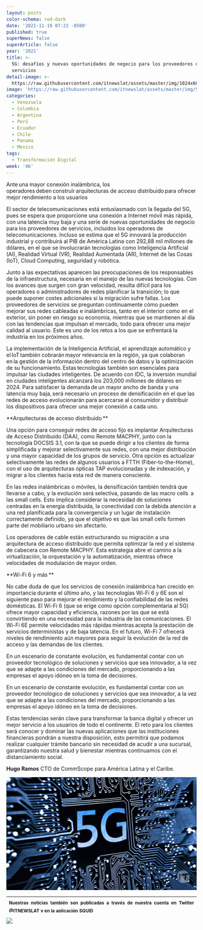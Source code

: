 ```yaml
---
layout: posts
color-schema: red-dark
date: '2021-11-19 07:22 -0500'
published: true
superNews: false
superArticle: false
year: '2021'
title: >-
  5G: desafíos y nuevas oportunidades de negocio para los proveedores de
  servicios
detail-image: >-
  https://raw.githubusercontent.com/itnewslat/assets/master/img/1024x680/5G-g.jpg
image: 'https://raw.githubusercontent.com/itnewslat/assets/master/img/540x320/5G-p.jpg'
categories:
  - Venezuela
  - Colombia
  - Argentina
  - Perú
  - Ecuador
  - Chile
  - Panama
  - Mexico
tags:
  - Transformación Digital
week: '46'
---
```

Ante una mayor conexión inalámbrica, los operadores deben construir arquitecturas de acceso distribuido para ofrecer mejor rendimiento a los usuarios 

El sector de telecomunicaciones está entusiasmado con la llegada del 5G, pues se espera que proporcione una conexión a Internet móvil más rápida, con una latencia muy baja y una serie de nuevas oportunidades de negocio para los proveedores de servicios, incluidos los operadores de telecomunicaciones. Incluso se estima que el 5G innovará la producción industrial y contribuirá al PIB de América Latina con 292,88 mil millones de dólares, en el que se involucrarán tecnologías como Inteligencia Artificial (AI), Realidad Virtual (VR), Realidad Aumentada (AR), Internet de las Cosas (IoT), Cloud Computing, seguridad y robótica. 

Junto a las expectativas aparecen las preocupaciones de los responsables de la infraestructura, necesaria en el manejo de las nuevas tecnologías. Con los avances que surgen con gran velocidad, resulta difícil para los operadores o administradores de redes planificar la transición; lo que puede suponer costes adicionales si la migración sufre fallas. Los proveedores de servicios se preguntan continuamente cómo pueden mejorar sus redes cableadas e inalámbricas, tanto en el interior como en el exterior, sin poner en riesgo su economía, mientras que se mantienen al día con las tendencias que impulsan el mercado, todo para ofrecer una mejor calidad al usuario. Este es uno de los retos a los que se enfrentará la industria en los próximos años.
 
La implementación de la Inteligencia Artificial, el aprendizaje automático y el IoT también cobrarán mayor relevancia en la región, ya que colaboran en la gestión de la información dentro del centro de datos y la optimización de su funcionamiento. Estas tecnologías también son esenciales para impulsar las ciudades inteligentes. De acuerdo con IDC, la inversión mundial en ciudades inteligentes alcanzará los 203,000 millones de dólares en 2024.  Para satisfacer la demanda de un mayor ancho de banda y una latencia muy baja, será necesario un proceso de densificación en el que las redes de acceso evolucionarán para acercarse al consumidor y distribuir los dispositivos para ofrecer una mejor conexión a cada uno.  
 
**Arquitecturas de acceso distribuido ** 

Una opción para conseguir redes de acceso fijo es implantar Arquitecturas de Acceso Distribuido (DAA), como Remote MACPHY, junto con la tecnología DOCSIS 3.1, con la que se puede dirigir a los clientes de forma simplificada y mejorar selectivamente sus redes, con una mejor distribución y una mayor capacidad de los grupos de servicio. Otra opción es actualizar selectivamente las redes de algunos usuarios a FTTH (Fiber-to-the-Home), con el uso de arquitecturas ópticas TAP evolucionadas y de indexación, y migrar a los clientes hacia esta red de manera consciente.  

En las redes inalámbricas o móviles, la densificación también tendrá que llevarse a cabo, y la evolución será selectiva, pasando de las macro cells  a las small cells. Esto implica considerar la necesidad de soluciones centradas en la energía distribuida, la conectividad con la debida atención a una red planificada para la convergencia y un lugar de instalación correctamente definido, ya que el objetivo es que las small cells formen parte del mobiliario urbano sin afectarlo.  

Los operadores de cable están estructurando su migración a una arquitectura de acceso distribuido que permita optimizar la red y el sistema de cabecera con Remote MACPHY. Esta estrategia abre el camino a la virtualización, la orquestación y la automatización, mientras ofrece velocidades de modulación de mayor orden.  
 
**Wi-Fi 6 y más ** 

No cabe duda de que los servicios de conexión inalámbrica han crecido en importancia durante el último año, y las tecnologías Wi-Fi 6 y 6E son el siguiente paso para mejorar el rendimiento y la confiabilidad de las redes domésticas. El Wi-Fi 6 (que se erige como opción complementaria al 5G) ofrece mayor capacidad y eficiencia, razones por las que se está convirtiendo en una necesidad para la industria de las comunicaciones. El Wi-Fi 6E permite velocidades más rápidas mientras acepta la prestación de servicios deterministas y de baja latencia. En el futuro, Wi-Fi 7 ofrecerá niveles de rendimiento aún mayores para seguir la evolución de la red de acceso y las demandas de los clientes.  

En un escenario de constante evolución, es fundamental contar con un proveedor tecnológico de soluciones y servicios que sea innovador, a la vez que se adapte a las condiciones del mercado, proporcionando a las empresas el apoyo idóneo en la toma de decisiones.  

En un escenario de constante evolución, es fundamental contar con un proveedor tecnológico de soluciones y servicios que sea innovador, a la vez que se adapte a las condiciones del mercado, proporcionando a las empresas el apoyo idóneo en la toma de decisiones.  

Estas tendencias serán clave para transformar la banca digital y ofrecer un mejor servicio a los usuarios de todo el continente. El reto para los clientes será conocer y dominar las nuevas aplicaciones que las instituciones financieras pondrán a nuestra disposición, esto permitirá que podamos realizar cualquier trámite bancario sin necesidad de acudir a una sucursal, garantizando nuestra salud y bienestar mientras continuamos con el distanciamiento social.

**Hugo Ramos**
CTO de CommScope para América Latina y el Caribe.

![](https://raw.githubusercontent.com/itnewslat/assets/master/img/540x320/5G-p.jpg)

<table style="height: 42px;" width="569">
<tbody>
<tr>
<td style="text-align: justify;"><sub><strong>Nuestras noticias también son publicadas a través de nuestra cuenta en Twitter <a href="https://twitter.com/itnewslat?lang=es">@ITNEWSLAT</a> y en la aplicación <a href="https://squidapp.co/en/">SQUID</a></strong></sub></td>
</tr>
</tbody>
</table>

<img src="https://tracker.metricool.com/c3po.jpg?hash=56f88a41e39ab42c063cc51676587a04"/>